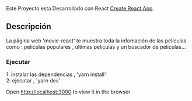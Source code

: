 Este Proyecto esta Desarrollado con React [Create React App](https://github.com/facebook/create-react-app).

## Descripción

La página web 'movie-react' te muestra toda la infomación de las películas como : películas populares , últimas películas y un buscador de películas...

### Ejecutar

1: instalar las dependencias , 'yarn install' <br>
2: ejecutar , 'yarn dev'

Open [http://localhost:3000](http://localhost:3000) to view it in the browser




